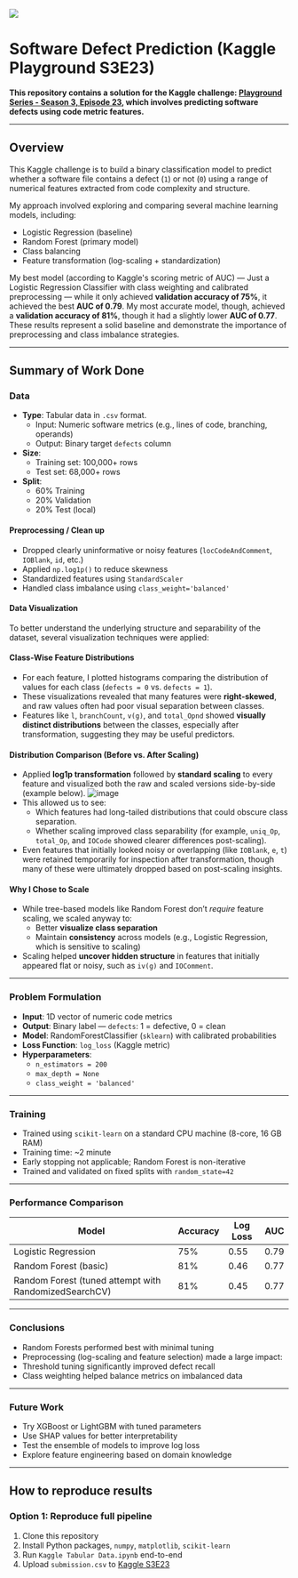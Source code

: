 ![](UTA-DataScience-Logo.png)

# Software Defect Prediction (Kaggle Playground S3E23)

**This repository contains a solution for the Kaggle challenge: [Playground Series - Season 3, Episode 23](https://www.kaggle.com/competitions/playground-series-s3e23), which involves predicting software defects using code metric features.**

---

## Overview

This Kaggle challenge is to build a binary classification model to predict whether a software file contains a defect (`1`) or not (`0`) using a range of numerical features extracted from code complexity and structure.

My approach involved exploring and comparing several machine learning models, including:
- Logistic Regression (baseline)
- Random Forest (primary model)
- Class balancing
- Feature transformation (log-scaling + standardization)

My best model (according to Kaggle's scoring metric of AUC)  — Just a Logistic Regression Classifier with class weighting and calibrated preprocessing — while it only achieved **validation accuracy of 75%**, it achieved the best **AUC of 0.79**. My most accurate model, though, achieved a **validation accuracy of 81%**, though it had a slightly lower **AUC of 0.77**. These results represent a solid baseline and demonstrate the importance of preprocessing and class imbalance strategies.

---

## Summary of Work Done

### Data

- **Type**: Tabular data in `.csv` format.
  - Input: Numeric software metrics (e.g., lines of code, branching, operands)
  - Output: Binary target `defects` column
- **Size**:
  - Training set: 100,000+ rows
  - Test set: 68,000+ rows
- **Split**:
  - 60% Training
  - 20% Validation
  - 20% Test (local)

#### Preprocessing / Clean up

- Dropped clearly uninformative or noisy features (`locCodeAndComment`, `IOBlank`, `id`, etc.)
- Applied `np.log1p()` to reduce skewness
- Standardized features using `StandardScaler`
- Handled class imbalance using `class_weight='balanced'`

#### Data Visualization

To better understand the underlying structure and separability of the dataset, several visualization techniques were applied:

#### Class-Wise Feature Distributions

- For each feature, I plotted histograms comparing the distribution of values for each class (`defects = 0` vs. `defects = 1`).
- These visualizations revealed that many features were **right-skewed**, and raw values often had poor visual separation between classes.
- Features like `l`, `branchCount`, `v(g)`, and `total_Opnd` showed **visually distinct distributions** between the classes, especially after transformation, suggesting they may be useful predictors.

#### Distribution Comparison (Before vs. After Scaling)

- Applied **log1p transformation** followed by **standard scaling** to every feature and visualized both the raw and scaled versions side-by-side (example below).
  ![image](https://github.com/user-attachments/assets/e8470493-62ce-4470-b675-dd2be21ab698)
- This allowed us to see:
  - Which features had long-tailed distributions that could obscure class separation.
  - Whether scaling improved class separability (for example, `uniq_Op`, `total_Op`, and `IOCode` showed clearer differences post-scaling).
- Even features that initially looked noisy or overlapping (like `IOBlank`, `e`, `t`) were retained temporarily for inspection after transformation, though many of these were ultimately dropped based on post-scaling insights.

#### Why I Chose to Scale

- While tree-based models like Random Forest don’t *require* feature scaling, we scaled anyway to:
  - Better **visualize class separation**
  - Maintain **consistency** across models (e.g., Logistic Regression, which is sensitive to scaling)
- Scaling helped **uncover hidden structure** in features that initially appeared flat or noisy, such as `iv(g)` and `IOComment`.

---

### Problem Formulation

- **Input**: 1D vector of numeric code metrics
- **Output**: Binary label — `defects`: 1 = defective, 0 = clean
- **Model**: RandomForestClassifier (`sklearn`) with calibrated probabilities
- **Loss Function**: `log_loss` (Kaggle metric)
- **Hyperparameters**:
  - `n_estimators = 200`
  - `max_depth = None`
  - `class_weight = 'balanced'`

---

### Training

- Trained using `scikit-learn` on a standard CPU machine (8-core, 16 GB RAM)
- Training time: ~2 minute
- Early stopping not applicable; Random Forest is non-iterative
- Trained and validated on fixed splits with `random_state=42`

---

### Performance Comparison

| Model                                                | Accuracy | Log Loss | AUC  |
|------------------------------------------------------|----------|----------|------|
| Logistic Regression                                  | 75%      | 0.55     | 0.79 |
| Random Forest (basic)                                | 81%      | 0.46     | 0.77 |
| Random Forest (tuned attempt with RandomizedSearchCV)| 81%      | 0.45     | 0.77 |

---

### Conclusions

- Random Forests performed best with minimal tuning
- Preprocessing (log-scaling and feature selection) made a large impact:
- Threshold tuning significantly improved defect recall
- Class weighting helped balance metrics on imbalanced data

---

### Future Work

- Try XGBoost or LightGBM with tuned parameters
- Use SHAP values for better interpretability
- Test the ensemble of models to improve log loss
- Explore feature engineering based on domain knowledge

---

## How to reproduce results

### Option 1: Reproduce full pipeline

1. Clone this repository
2. Install Python packages, `numpy`, `matplotlib`, `scikit-learn`
3. Run `Kaggle Tabular Data.ipynb` end-to-end
4. Upload `submission.csv` to [Kaggle S3E23](https://www.kaggle.com/competitions/playground-series-s3e23)


